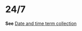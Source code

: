 # 24/7

**See** [Date and time term collection](~/a-z-word-list-term-collections/term-collections/date-time-terms.md)

